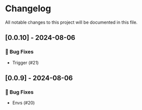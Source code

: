 # Changelog

All notable changes to this project will be documented in this file.

## [0.0.10] - 2024-08-06

### 🐛 Bug Fixes

- Trigger (#21)

## [0.0.9] - 2024-08-06

### 🐛 Bug Fixes

- Envs (#20)

<!-- generated by git-cliff -->
